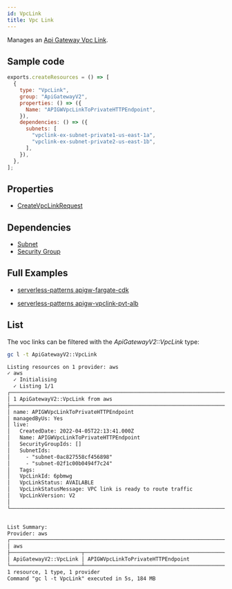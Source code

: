 ```yaml
---
id: VpcLink
title: Vpc Link
---
```


Manages an [Api Gateway Vpc Link](https://console.aws.amazon.com/apigateway/main/vpc-links/list).

## Sample code

```js
exports.createResources = () => [
  {
    type: "VpcLink",
    group: "ApiGatewayV2",
    properties: () => ({
      Name: "APIGWVpcLinkToPrivateHTTPEndpoint",
    }),
    dependencies: () => ({
      subnets: [
        "vpclink-ex-subnet-private1-us-east-1a",
        "vpclink-ex-subnet-private2-us-east-1b",
      ],
    }),
  },
];
```

## Properties

- [CreateVpcLinkRequest](https://docs.aws.amazon.com/AWSJavaScriptSDK/v3/latest/clients/client-apigatewayv2/modules/createvpclinkrequest.html)

## Dependencies

- [Subnet](../EC2/Subnet.md)
- [Security Group](../EC2/SecurityGroup.md)

## Full Examples

- [serverless-patterns apigw-fargate-cdk](https://github.com/grucloud/grucloud/tree/main/examples/aws/serverless-patterns/apigw-fargate-cdk)

- [serverless-patterns apigw-vpclink-pvt-alb](https://github.com/grucloud/grucloud/tree/main/examples/aws/serverless-patterns/apigw-vpclink-pvt-alb)

## List

The voc links can be filtered with the _ApiGatewayV2::VpcLink_ type:

```sh
gc l -t ApiGatewayV2::VpcLink
```

```txt
Listing resources on 1 provider: aws
✓ aws
  ✓ Initialising
  ✓ Listing 1/1
┌──────────────────────────────────────────────────────────────────────┐
│ 1 ApiGatewayV2::VpcLink from aws                                     │
├──────────────────────────────────────────────────────────────────────┤
│ name: APIGWVpcLinkToPrivateHTTPEndpoint                              │
│ managedByUs: Yes                                                     │
│ live:                                                                │
│   CreatedDate: 2022-04-05T22:13:41.000Z                              │
│   Name: APIGWVpcLinkToPrivateHTTPEndpoint                            │
│   SecurityGroupIds: []                                               │
│   SubnetIds:                                                         │
│     - "subnet-0ac827558cf456898"                                     │
│     - "subnet-02f1c00b0494f7c24"                                     │
│   Tags:                                                              │
│   VpcLinkId: 6pbmwg                                                  │
│   VpcLinkStatus: AVAILABLE                                           │
│   VpcLinkStatusMessage: VPC link is ready to route traffic           │
│   VpcLinkVersion: V2                                                 │
│                                                                      │
└──────────────────────────────────────────────────────────────────────┘


List Summary:
Provider: aws
┌─────────────────────────────────────────────────────────────────────┐
│ aws                                                                 │
├───────────────────────┬─────────────────────────────────────────────┤
│ ApiGatewayV2::VpcLink │ APIGWVpcLinkToPrivateHTTPEndpoint           │
└───────────────────────┴─────────────────────────────────────────────┘
1 resource, 1 type, 1 provider
Command "gc l -t VpcLink" executed in 5s, 184 MB
```
